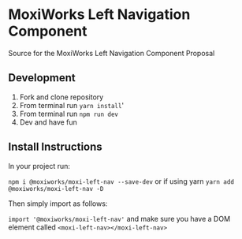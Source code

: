 # MoxiWorks Left Navigation Component

Source for the MoxiWorks Left Navigation Component Proposal

## Development

1. Fork and clone repository
2. From terminal run `yarn install`'
3. From terminal run `npm run dev`
4. Dev and have fun

## Install Instructions

In your project run:

`npm i @moxiworks/moxi-left-nav --save-dev`
or if using yarn
`yarn add @moxiworks/moxi-left-nav -D`

Then simply import as follows:

`import '@moxiworks/moxi-left-nav'` and make sure you have a DOM element called `<moxi-left-nav></moxi-left-nav>`